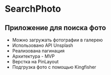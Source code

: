 # SearchPhoto

## Приложение для поиска фото
- Можно загружать фотографии в галерею
- Использовано API Unsplash
- Реализована пагинация
- Архитектура - MVP
- Верстка на PinLayout
- Подгрузка фото с помощью Kingfisher
